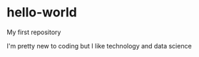 
# hello-world
My first repository

I'm pretty new to coding but I like technology and data science
